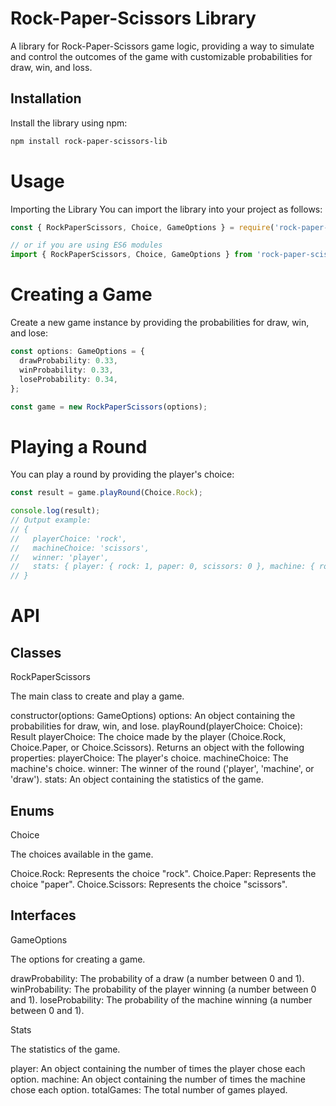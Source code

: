 # Rock-Paper-Scissors Library

A library for Rock-Paper-Scissors game logic, providing a way to simulate and control the outcomes of the game with customizable probabilities for draw, win, and loss.

## Installation

Install the library using npm:

```bash
npm install rock-paper-scissors-lib
```

# Usage

Importing the Library
You can import the library into your project as follows:

```typescript
const { RockPaperScissors, Choice, GameOptions } = require('rock-paper-scissors-lib');

// or if you are using ES6 modules
import { RockPaperScissors, Choice, GameOptions } from 'rock-paper-scissors-lib';
```

# Creating a Game

Create a new game instance by providing the probabilities for draw, win, and lose:

```typescript
const options: GameOptions = {
  drawProbability: 0.33,
  winProbability: 0.33,
  loseProbability: 0.34,
};

const game = new RockPaperScissors(options);
```

# Playing a Round
You can play a round by providing the player's choice:

```typescript
const result = game.playRound(Choice.Rock);

console.log(result);
// Output example:
// {
//   playerChoice: 'rock',
//   machineChoice: 'scissors',
//   winner: 'player',
//   stats: { player: { rock: 1, paper: 0, scissors: 0 }, machine: { rock: 0, paper: 0, scissors: 1 }, totalGames: 1 }
// }
```

# API

## Classes

RockPaperScissors

The main class to create and play a game.

constructor(options: GameOptions)
options: An object containing the probabilities for draw, win, and lose.
playRound(playerChoice: Choice): Result
playerChoice: The choice made by the player (Choice.Rock, Choice.Paper, or Choice.Scissors).
Returns an object with the following properties:
playerChoice: The player's choice.
machineChoice: The machine's choice.
winner: The winner of the round ('player', 'machine', or 'draw').
stats: An object containing the statistics of the game.

## Enums

Choice

The choices available in the game.

Choice.Rock: Represents the choice "rock".
Choice.Paper: Represents the choice "paper".
Choice.Scissors: Represents the choice "scissors".


## Interfaces

GameOptions

The options for creating a game.

drawProbability: The probability of a draw (a number between 0 and 1).
winProbability: The probability of the player winning (a number between 0 and 1).
loseProbability: The probability of the machine winning (a number between 0 and 1).

Stats

The statistics of the game.

player: An object containing the number of times the player chose each option.
machine: An object containing the number of times the machine chose each option.
totalGames: The total number of games played.